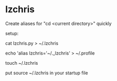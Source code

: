 # lzchris
Create aliases for "cd &lt;current directory>" quickly

setup:

cat lzchris.py > ~/.lzchris
 
echo 'alias lzchris='~/._lzchris' > ~/.profile
 
touch ~/.lzchris 

put source ~/.lzchris in your startup file 

